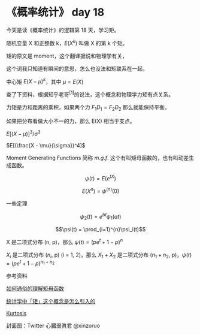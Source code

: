 # 《概率统计》 day 18

今天是读《概率统计》的逻辑第 18 天，学习矩。

随机变量 X 和正整数 k，$E(X^k)$ 叫做 X 的第 k 个矩。

矩的原文是 moment，这个翻译据说和物理学有关，

这个词我只知道有瞬间的意思，怎么也没法和矩联系在一起。

中心矩 $E(X - \mu)^k$，其中 $\mu = E(X)$

查了下资料，根据知乎老哥<sup>[1]</sup>的说法，这个概念和物理学力矩有点关系。

力矩是力和距离的乘积，如果两个力 $F_1D_1 = F_2D_2$ 那么就能保持平衡。

如果把分布看做大小不一的力，那么 E(X) 相当于支点。

$E[(X - \mu)]^3 / \sigma^3$

$E[(\frac{X - \mu}{\sigma})^4]$

Moment Generating Functions 简称 $m.g.f.$ 这个有叫矩母函数的，也有叫动差生成函数。

$$
\psi(t) = E(e^{tX})
$$

$$
E(X^n) = \psi^{(n)}(0)
$$

一些定理

$$\psi_2(t) = e^{bt}\psi_1(at)$$

$$\psi(t) = \prod_{i=1}^{n}\psi_i(t)$$

X 是二项式分布 (n, p)，那么 $\psi(t) = (pe^t + 1 - p)^n$

$X_i$ 是二项式分布 ($n_i$, p) (i = 1, 2)，那么 $X_1 + X_2$ 是二项式分布 ($n_1 + n_2$, p)，$\psi(t) = (pe^t + 1 - p)^{n_1 + n_2}$


参考资料

[如何通俗的理解矩母函数](https://zhuanlan.zhihu.com/p/148408669)

[统计学中「矩」这个概念是怎么引入的](https://www.zhihu.com/question/19915565/answer/233262673)

[Kurtosis](https://en.wikipedia.org/wiki/Kurtosis)

封面图：Twitter 心臓弱眞君 @xinzoruo